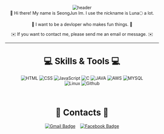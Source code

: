 <div align=center>

![header](https://capsule-render.vercel.app/api?type=waving&color=random&height=300&section=header&text=LUNA&animation=fadeIn)
 <br>
 👋 Hi there! My name is SeongJun Im. I use the nickname is Luna🌕 a lot.
 
 🚀 I want to be a devloper who makes fun things. 🚀
 
 ✉️ If you want to contact me, please send me an email or message. ✉️
 <br>
 <hr>

 
# 💻 Skills & Tools 💻

 ![HTML](https://img.shields.io/badge/HTML-orange?style=for-the-badge&logo=html5&logoColor=white)
 ![CSS](https://img.shields.io/badge/CSS3-1572B6?style=for-the-badge&logo=css3&logoColor=white
)
 ![JavaScript](https://img.shields.io/badge/JavaScript-F7DF1E?style=for-the-badge&logo=javascript&logoColor=black
)
 ![C](https://img.shields.io/badge/C-00599C?style=for-the-badge&logo=c&logoColor=white)
 ![JAVA](https://img.shields.io/badge/Java-ED8B00?style=for-the-badge&logo=java&logoColor=white
)
 ![AWS](https://img.shields.io/badge/Amazon_AWS-232F3E?style=for-the-badge&logo=amazon-aws&logoColor=white
)
 ![MYSQL](https://img.shields.io/badge/MySQL-00000F?style=for-the-badge&logo=mysql&logoColor=white
)
 <br>
 ![Linux](https://img.shields.io/badge/Linux-FCC624?style=for-the-badge&logo=Linux&logoColor=black)
 ![Github](https://img.shields.io/badge/GitHub-181717?style=for-the-badge&logo=GitHub&logoColor=white)
 
 <br>

# 📮 Contacts 📮
 
 [![Gmail Badge](https://img.shields.io/badge/Gmail-d14836?style=flat-square&logo=Gmail&logoColor=white&link=mailto:next5896@gmail.com)](mailto:next5896@gmail.com)&nbsp;&nbsp;&nbsp; [![Facebook Badge](https://img.shields.io/badge/facebook-1877f2?style=flat-square&logo=facebook&logoColor=white&link=https://www.facebook.com/profile.php?id=100003878114158)](https://www.facebook.com/profile.php?id=100003878114158)
 
 </div>
